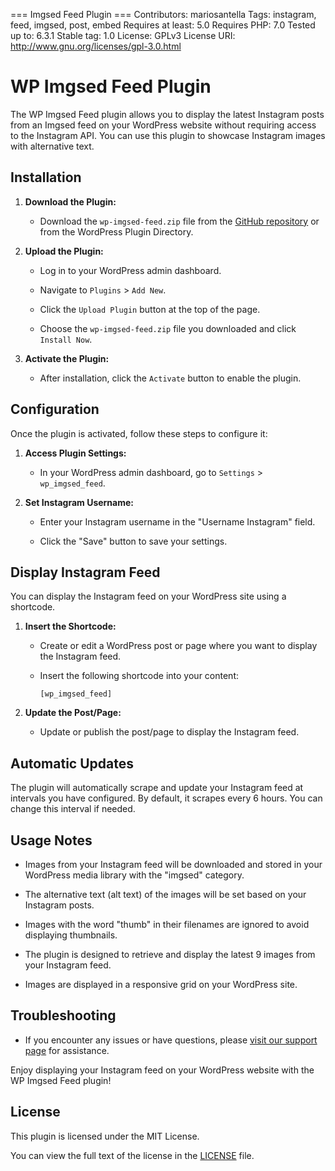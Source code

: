 === Imgsed Feed Plugin ===
Contributors: mariosantella
Tags: instagram, feed, imgsed, post, embed
Requires at least: 5.0
Requires PHP: 7.0
Tested up to: 6.3.1
Stable tag: 1.0
License: GPLv3
License URI: http://www.gnu.org/licenses/gpl-3.0.html

# WP Imgsed Feed Plugin 

The WP Imgsed Feed plugin allows you to display the latest Instagram posts from an Imgsed feed on your WordPress website without requiring access to the Instagram API. You can use this plugin to showcase Instagram images with alternative text.

## Installation

1. **Download the Plugin:**

   - Download the `wp-imgsed-feed.zip` file from the [GitHub repository](https://github.com/mariosantella/wp_imgsed_feed) or from the WordPress Plugin Directory.

2. **Upload the Plugin:**

   - Log in to your WordPress admin dashboard.

   - Navigate to `Plugins` > `Add New`.

   - Click the `Upload Plugin` button at the top of the page.

   - Choose the `wp-imgsed-feed.zip` file you downloaded and click `Install Now`.

3. **Activate the Plugin:**

   - After installation, click the `Activate` button to enable the plugin.

## Configuration

Once the plugin is activated, follow these steps to configure it:

1. **Access Plugin Settings:**

   - In your WordPress admin dashboard, go to `Settings` > `wp_imgsed_feed`.

2. **Set Instagram Username:**

   - Enter your Instagram username in the "Username Instagram" field.

   - Click the "Save" button to save your settings.

## Display Instagram Feed

You can display the Instagram feed on your WordPress site using a shortcode.

1. **Insert the Shortcode:**

   - Create or edit a WordPress post or page where you want to display the Instagram feed.

   - Insert the following shortcode into your content:

     ```
     [wp_imgsed_feed]
     ```

2. **Update the Post/Page:**

   - Update or publish the post/page to display the Instagram feed.

## Automatic Updates

The plugin will automatically scrape and update your Instagram feed at intervals you have configured. By default, it scrapes every 6 hours. You can change this interval if needed.

## Usage Notes

- Images from your Instagram feed will be downloaded and stored in your WordPress media library with the "imgsed" category.

- The alternative text (alt text) of the images will be set based on your Instagram posts.

- Images with the word "thumb" in their filenames are ignored to avoid displaying thumbnails.

- The plugin is designed to retrieve and display the latest 9 images from your Instagram feed.

- Images are displayed in a responsive grid on your WordPress site.

## Troubleshooting

- If you encounter any issues or have questions, please [visit our support page](https://github.com/mariosantella/wp_imgsed_feed/issues) for assistance.

Enjoy displaying your Instagram feed on your WordPress website with the WP Imgsed Feed plugin!

## License

This plugin is licensed under the MIT License.

You can view the full text of the license in the [LICENSE](https://github.com/mariosantella/wp_imgsed_feed/LICENSE) file.